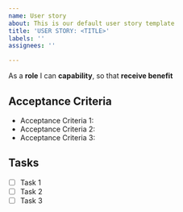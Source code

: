 ```yaml
---
name: User story
about: This is our default user story template
title: 'USER STORY: <TITLE>'
labels: ''
assignees: ''

---
```


As a **role** I can **capability**, so that **receive benefit**
  
## Acceptance Criteria
  * Acceptance Criteria 1:
  * Acceptance Criteria 2:
  * Acceptance Criteria 3:

## Tasks
   - [ ] Task 1
   - [ ] Task 2
   - [ ] Task 3

